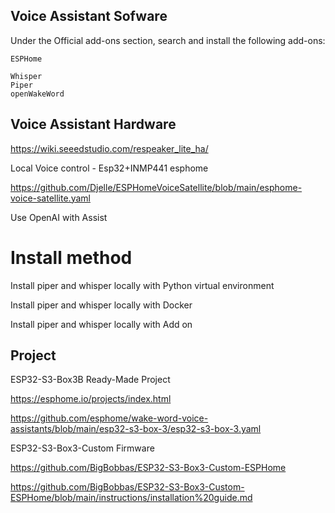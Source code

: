 ## Voice Assistant Sofware
Under the Official add-ons section, search and install the following add-ons:
~~~
ESPHome

Whisper
Piper
openWakeWord
~~~

## Voice Assistant Hardware

https://wiki.seeedstudio.com/respeaker_lite_ha/

Local Voice control - Esp32+INMP441 esphome

https://github.com/Djelle/ESPHomeVoiceSatellite/blob/main/esphome-voice-satellite.yaml


Use OpenAI with Assist

# Install method
Install piper and whisper locally with Python virtual environment

Install piper and whisper locally with Docker

Install piper and whisper locally with Add on


## Project

ESP32-S3-Box3B Ready-Made Project

https://esphome.io/projects/index.html




https://github.com/esphome/wake-word-voice-assistants/blob/main/esp32-s3-box-3/esp32-s3-box-3.yaml


ESP32-S3-Box3-Custom Firmware

https://github.com/BigBobbas/ESP32-S3-Box3-Custom-ESPHome

https://github.com/BigBobbas/ESP32-S3-Box3-Custom-ESPHome/blob/main/instructions/installation%20guide.md